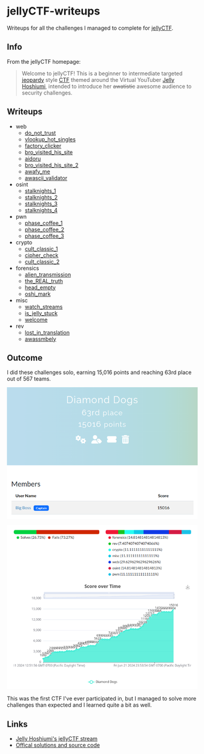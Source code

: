 # jellyCTF-writeups

Writeups for all the challenges I managed to complete for [jellyCTF](https://github.com/jellyctf/challenges).

## Info

From the jellyCTF homepage:

> Welcome to jellyCTF! This is a beginner to intermediate targeted [jeopardy](https://ctftime.org/ctf-wtf/) style [CTF](https://en.wikipedia.org/wiki/Capture_the_flag_(cybersecurity)) themed around the Virtual YouTuber [Jelly Hoshiumi](https://www.youtube.com/@JellyHoshiumi), intended to introduce her ~~awatistic~~ awesome audience to security challenges.

## Writeups

- web
    - [do_not_trust](./web/do_not_trust.md)
    - [vlookup_hot_singles](./web/vlookup_hot_singles.md)
    - [factory_clicker](./web/factory_clicker.md)
    - [bro_visited_his_site](./web/bro_visited_his_site.md)
    - [aidoru](./web/aidoru.md)
    - [bro_visited_his_site_2](./web/bro_visited_his_site_2.md)
    - [awafy_me](./web/awafy_me.md)
    - [awascii_validator](./web/awascii_validator.md)
- osint
    - [stalknights_1](./osint/stalknights_1.md)
    - [stalknights_2](./osint/stalknights_2.md)
    - [stalknights_3](./osint/stalknights_3.md)
    - [stalknights_4](./osint/stalknights_4.md)
- pwn
    - [phase_coffee_1](./pwn/phase_coffee_1.md)
    - [phase_coffee_2](./pwn/phase_coffee_2.md)
    - [phase_coffee_3](./pwn/phase_coffee_3.md)
- crypto
    - [cult_classic_1](./crypto/cult_classic_1.md)
    - [cipher_check](./crypto/cipher_check.md)
    - [cult_classic_2](./crypto/cult_classic_2.md)
- forensics
    - [alien_transmission](./forensics/alien_transmission.md)
    - [the_REAL_truth](./forensics/the_REAL_truth.md)
    - [head_empty](./forensics/head_empty.md)
    - [oshi_mark](./forensics/oshi_mark.md)
- misc
    - [watch_streams](./misc/watch_streams.md)
    - [is_jelly_stuck](./misc/is_jelly_stuck.md)
    - [welcome](./misc/welcome.md)
- rev
    - [lost_in_translation](./rev/lost_in_translation.md)
    - [awassmbely](./rev/awassmbely.md)

## Outcome

I did these challenges solo, earning 15,016 points and reaching 63rd place out of 567 teams.

![my team](./images/team.png "my team")

![my score](./images/score.png "my score")

This was the first CTF I've ever participated in, but I managed to solve more challenges than expected and I learned quite a bit as well.

## Links

- [Jelly Hoshiumi's jellyCTF stream](https://www.youtube.com/live/QH8LKkIVHzI)
- [Offical solutions and source code](https://github.com/jellyctf/challenges)